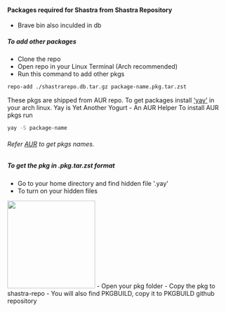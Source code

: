 #### Packages required for Shastra from Shastra Repository

- Brave bin also inculded in db

##### To add other packages
- Clone the repo
- Open repo in your Linux Terminal (Arch recommended)
- Run this command to add other pkgs

```sh
repo-add ./shastrarepo.db.tar.gz package-name.pkg.tar.zst
```

These pkgs are shipped from AUR repo.
To get packages install ['yay'](https://github.com/Jguer/yay) in your arch linux.
Yay is Yet Another Yogurt - An AUR Helper
To install AUR pkgs run
```sh
yay -S package-name
```
###### Refer [AUR](https://aur.archlinux.org/packages) to get pkgs names.

##### To get the pkg in .pkg.tar.zst format
- Go to your home directory and find hidden file '.yay'
- To turn on your hidden files 
<img src="https://i.ibb.co/NC8jVcZ/hiddenfiles.png" width="200px">
- Open your pkg folder
- Copy the pkg to shastra-repo
- You will also find PKGBUILD, copy it to PKGBUILD github repository
